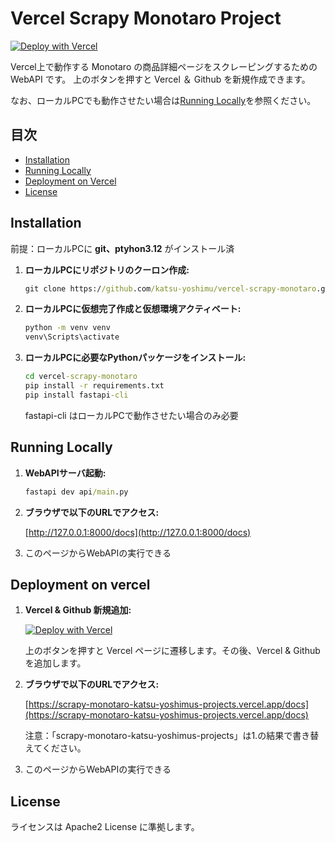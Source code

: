 
# Vercel Scrapy Monotaro Project

[![Deploy with Vercel](https://vercel.com/button)](https://vercel.com/new/clone?repository-url=https%3A%2F%2Fgithub.com%2Fkatsu-yoshimu%2Fvercel-scrapy-monotaro)

Vercel上で動作する Monotaro の商品詳細ページをスクレーピングするための WebAPI です。
上のボタンを押すと Vercel ＆ Github を新規作成できます。

なお、ローカルPCでも動作させたい場合は[Running Locally](#running-locally)を参照ください。

## 目次

- [Installation](#installation)
- [Running Locally](#running-locally)
- [Deployment on Vercel](#deployment-on-vercel)
- [License](#license)

## Installation

前提：ローカルPCに **git、ptyhon3.12** がインストール済

1. **ローカルPCにリポジトリのクーロン作成:**

   ```cmd
   git clone https://github.com/katsu-yoshimu/vercel-scrapy-monotaro.git
   ```

2. **ローカルPCに仮想完了作成と仮想環境アクティベート:**

   ```cmd
   python -m venv venv
   venv\Scripts\activate
   ```

3. **ローカルPCに必要なPythonパッケージをインストール:**

   ```cmd
   cd vercel-scrapy-monotaro
   pip install -r requirements.txt  
   pip install fastapi-cli
   ```

   fastapi-cli はローカルPCで動作させたい場合のみ必要

## Running Locally

1. **WebAPIサーバ起動:**

   ```cmd
   fastapi dev api/main.py
   ```

2. **ブラウザで以下のURLでアクセス:**

   [http://127.0.0.1:8000/docs](http://127.0.0.1:8000/docs)

3. このページからWebAPIの実行できる

## Deployment on vercel

1. **Vercel & Github 新規追加:**

   [![Deploy with Vercel](https://vercel.com/button)](https://vercel.com/new/clone?repository-url=https%3A%2F%2Fgithub.com%2Fkatsu-yoshimu%2Fvercel-scrapy-monotaro)

   上のボタンを押すと Vercel ページに遷移します。その後、Vercel & Github を追加します。

2. **ブラウザで以下のURLでアクセス:**

   [https://scrapy-monotaro-katsu-yoshimus-projects.vercel.app/docs](https://scrapy-monotaro-katsu-yoshimus-projects.vercel.app/docs)

   注意：「scrapy-monotaro-katsu-yoshimus-projects」は1.の結果で書き替えてください。


3. このページからWebAPIの実行できる

## License

ライセンスは Apache2 License に準拠します。

